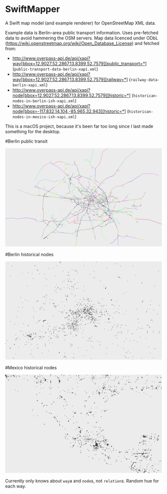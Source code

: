 # SwiftMapper

A Swift map model (and example renderer) for OpenStreetMap XML data.

Example data is Berlin-area public transport information. Uses pre-fetched data to avoid hammering the OSM servers. Map data licenced under ODbL (https://wiki.openstreetmap.org/wiki/Open_Database_License) and fetched from:

* http://www.overpass-api.de/api/xapi?way[bbox=12.9027,52.2867,13.8399,52.7579][public_transport=*] (`public-transport-data-berlin-xapi.xml`)
* http://www.overpass-api.de/api/xapi?way[bbox=12.9027,52.2867,13.8399,52.7579][railway=*] (`railway-data-berlin-xapi.xml`)
* http://www.overpass-api.de/api/xapi?node[bbox=12.9027,52.2867,13.8399,52.7579][historic=*] (`historican-nodes-in-berlin-ish-xapi.xml`)
* http://www.overpass-api.de/api/xapi?node[bbox=-117.832,14.104,-85.965,32.943][historic=*] (`historican-nodes-in-mexico-ish-xapi.xml`)

This is a macOS project, because it's been far too long since I last made something for the desktop.

#Berlin public transit

![Berlin public transit map](Berlin-public-transport-infrastructure.png?raw=true "Berlin public transit map")

#Berlin historical nodes

![Berlin historical node map](Berlin-historical-nodes.png?raw=true "Berlin historical nodes")

#Mexico historical nodes

![Mexico public transit map](Mexico-area-historical-nodes.png?raw=true "Mexico historical nodes")

Currently only knows about `way`a and `node`s, not `relation`s. Random hue for each way.
